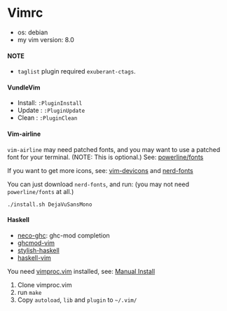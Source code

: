 Vimrc
======

- os: debian
- my vim version: 8.0

#### NOTE

- `taglist` plugin required `exuberant-ctags`.

#### VundleVim

- Install: `:PluginInstall`
- Update : `:PluginUpdate`
- Clean  : `:PluginClean`

#### Vim-airline

`vim-airline` may need patched fonts, and you may want to use a patched font for your terminal. (NOTE: This is optional.)
See: [powerline/fonts](https://github.com/powerline/fonts)

If you want to get more icons, see: [vim-devicons](https://github.com/ryanoasis/vim-devicons) and [nerd-fonts](https://github.com/ryanoasis/nerd-fonts)

You can just download `nerd-fonts`, and run: (you may not need `powerline/fonts` at all.)

```
./install.sh DejaVuSansMono
```

#### Haskell

- [neco-ghc](https://github.com/eagletmt/neco-ghc): ghc-mod completion
- [ghcmod-vim](https://github.com/eagletmt/ghcmod-vim)
- [stylish-haskell](https://github.com/jaspervdj/stylish-haskell)
- [haskell-vim](https://github.com/neovimhaskell/haskell-vim)

You need [vimproc.vim](https://github.com/Shougo/vimproc.vim) installed, see: [Manual Install](https://github.com/Shougo/vimproc.vim#manual-install)

1. Clone vimproc.vim
2. run `make`
3. Copy `autoload`, `lib` and `plugin` to `~/.vim/`

